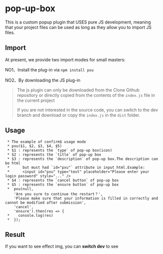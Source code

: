 # pop-up-box
This is a custom popup plugin that USES pure JS development, meaning that your project files can be used as long as they allow you to import JS files.

## Import
At present, we provide two import modes for small masters:

NO1、Install the plug-in via `npm install pxu`

NO2、By downloading the JS plug-in
> The js plugin can only be downloaded from the Clone Github repository or directly copied from the contents of the `index.js` file in the current project
>
> If you are not interested in the source code, you can switch to the dev branch and download or copy the `index.js` in the `dist` folder.

## Usage
```
 * The example of confirm$ usage mode
 * pxu($1, $2, $3, $4, $5)
 * $1 : represents the `type` of pop-up box(icon)
 * $2 : represents the `title` of pop-up box
 * $3 : represents the `description` of pop-up box.The description can be html
 *      but must had `id="pxu"` attribute in input html.Example:
 *      <input id="pxu" type="text" placeholder="Please enter your login password" style="..." />
 * $4 : represents the `cancel button` of pop-up box
 * $5 : represents the `ensure button` of pop-up box
 *  pxu(null,
    'Are you sure to continue the restart？',
    'Please make sure that your information is filled in correctly and cannot be modified after submission',
    'cancel',
    'ensure').then(res => {
 *    console.log(res)
 *  });
```

## Result
If you want to see effect img, you can **switch dev** to see

